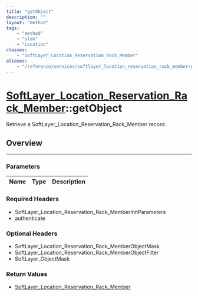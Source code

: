 ```yaml
---
title: "getObject"
description: ""
layout: "method"
tags:
    - "method"
    - "sldn"
    - "Location"
classes:
    - "SoftLayer_Location_Reservation_Rack_Member"
aliases:
    - "/reference/services/softlayer_location_reservation_rack_member/getObject"
---
```

# [SoftLayer_Location_Reservation_Rack_Member](/reference/services/SoftLayer_Location_Reservation_Rack_Member)::getObject


Retrieve a SoftLayer_Location_Reservation_Rack_Member record.


## Overview 


-----

### Parameters 
|Name | Type | Description |
| --- | --- | --- |


### Required Headers
* SoftLayer_Location_Reservation_Rack_MemberInitParameters
* authenticate


### Optional Headers
* SoftLayer_Location_Reservation_Rack_MemberObjectMask
* SoftLayer_Location_Reservation_Rack_MemberObjectFilter
* SoftLayer_ObjectMask

### Return Values
* <a href='/reference/datatypes/SoftLayer_Location_Reservation_Rack_Member'>SoftLayer_Location_Reservation_Rack_Member </a>




